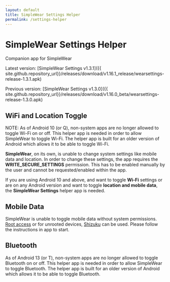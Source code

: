 ```yaml
---
layout: default
title: SimpleWear Settings Helper
permalink: /settings-helper
---
```


# SimpleWear Settings Helper

Companion app for SimpleWear

Latest version: [SimpleWear Settings v1.3.1]({{
site.github.repository_url}}/releases/download/v1.16.1_release/wearsettings-release-1.3.1.apk)

Previous version: [SimpleWear Settings v1.3.0]({{
site.github.repository_url}}/releases/download/v1.16.0_beta/wearsettings-release-1.3.0.apk)

## WiFi and Location Toggle

NOTE: As of Android 10 (or Q), non-system apps are no longer allowed to toggle Wi-Fi on or off. This helper app is needed in order to allow SimpleWear to toggle Wi-Fi. The helper app is built for an older version of Android which allows it to be able to toggle Wi-Fi.

**SimpleWear**, on its own, is unable to change system settings like mobile data and location. 
In order to change these settings, the app requires the **WRITE_SECURE_SETTINGS** permission. This has to be enabled manually by the user and cannot be requested/enabled within the app.

If you are using Android 10 and above, and want to toggle **Wi-Fi** settings or are on any Android version and want to toggle **location and mobile data**, the **SimpleWear Settings** helper app is needed.

## Mobile Data

SimpleWear is unable to toggle mobile data without system permissions. [Root access](./root-access)
or for unrooted devices, [Shizuku](https://github.com/RikkaApps/Shizuku) can be used. Please follow
the instructions in app to start.

## Bluetooth

As of Android 13 (or T), non-system apps are no longer allowed to toggle Bluetooth on or off. This
helper app is needed in order to allow SimpleWear to toggle Bluetooth. The helper app is built for
an older version of Android which allows it to be able to toggle Bluetooth.